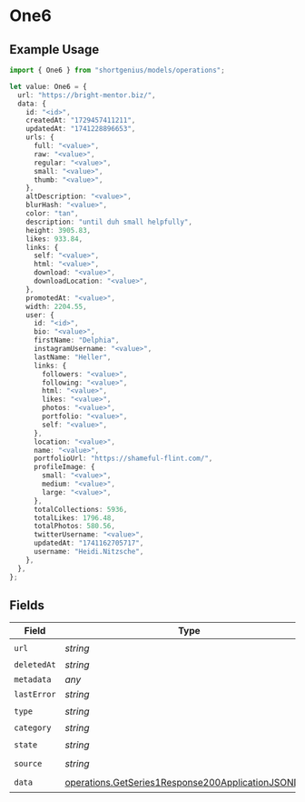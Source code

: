 # One6

## Example Usage

```typescript
import { One6 } from "shortgenius/models/operations";

let value: One6 = {
  url: "https://bright-mentor.biz/",
  data: {
    id: "<id>",
    createdAt: "1729457411211",
    updatedAt: "1741228896653",
    urls: {
      full: "<value>",
      raw: "<value>",
      regular: "<value>",
      small: "<value>",
      thumb: "<value>",
    },
    altDescription: "<value>",
    blurHash: "<value>",
    color: "tan",
    description: "until duh small helpfully",
    height: 3905.83,
    likes: 933.84,
    links: {
      self: "<value>",
      html: "<value>",
      download: "<value>",
      downloadLocation: "<value>",
    },
    promotedAt: "<value>",
    width: 2204.55,
    user: {
      id: "<id>",
      bio: "<value>",
      firstName: "Delphia",
      instagramUsername: "<value>",
      lastName: "Heller",
      links: {
        followers: "<value>",
        following: "<value>",
        html: "<value>",
        likes: "<value>",
        photos: "<value>",
        portfolio: "<value>",
        self: "<value>",
      },
      location: "<value>",
      name: "<value>",
      portfolioUrl: "https://shameful-flint.com/",
      profileImage: {
        small: "<value>",
        medium: "<value>",
        large: "<value>",
      },
      totalCollections: 5936,
      totalLikes: 1796.48,
      totalPhotos: 580.56,
      twitterUsername: "<value>",
      updatedAt: "1741162705717",
      username: "Heidi.Nitzsche",
    },
  },
};
```

## Fields

| Field                                                                                                                      | Type                                                                                                                       | Required                                                                                                                   | Description                                                                                                                |
| -------------------------------------------------------------------------------------------------------------------------- | -------------------------------------------------------------------------------------------------------------------------- | -------------------------------------------------------------------------------------------------------------------------- | -------------------------------------------------------------------------------------------------------------------------- |
| `url`                                                                                                                      | *string*                                                                                                                   | :heavy_check_mark:                                                                                                         | N/A                                                                                                                        |
| `deletedAt`                                                                                                                | *string*                                                                                                                   | :heavy_minus_sign:                                                                                                         | N/A                                                                                                                        |
| `metadata`                                                                                                                 | *any*                                                                                                                      | :heavy_minus_sign:                                                                                                         | N/A                                                                                                                        |
| `lastError`                                                                                                                | *string*                                                                                                                   | :heavy_minus_sign:                                                                                                         | N/A                                                                                                                        |
| `type`                                                                                                                     | *string*                                                                                                                   | :heavy_check_mark:                                                                                                         | N/A                                                                                                                        |
| `category`                                                                                                                 | *string*                                                                                                                   | :heavy_minus_sign:                                                                                                         | N/A                                                                                                                        |
| `state`                                                                                                                    | *string*                                                                                                                   | :heavy_check_mark:                                                                                                         | N/A                                                                                                                        |
| `source`                                                                                                                   | *string*                                                                                                                   | :heavy_check_mark:                                                                                                         | N/A                                                                                                                        |
| `data`                                                                                                                     | [operations.GetSeries1Response200ApplicationJSONData](../../models/operations/getseries1response200applicationjsondata.md) | :heavy_check_mark:                                                                                                         | N/A                                                                                                                        |